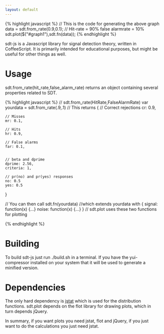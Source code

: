 ```yaml
---
layout: default
---
```


<div id="graph1">
</div>

<script>
function jq_ready() {
    var g = $("#graph1");
    sdt.plot(g,sdt.fn(sdt.from_rate(0.9,0.1)));
}
</script>
{% highlight javascript %}
// This is the code for generating the above graph
data = sdt.from_rate(0.9,0.1); // Hit-rate = 90% false alarmrate = 10%
sdt.plot($("#graph1"),sdt.fn(data));
{% endhighlight %}

sdt-js is a Javascript library for signal detection theory, written in
CoffeeScript. It is primarily intended for educational purposes, but
might be useful for other things as well.


Usage
=====
sdt.from_rate(hit_rate,false_alarm_rate) returns an object containing
several properties related to SDT. 

{% highlight javascript %}
// sdt.from_rate(HitRate,FalseAlarmRate)
var yourdata = sdt.from_rate(.9,.1)
// This returns
{
    // Correct rejections
    cr: 0.9,

    // Misses 
    mr: 0.1,

    // Hits
    hr: 0.9,

    // False alarms
    far: 0.1,


    // beta and dprime
    dprime: 2.56,
    criteria: 1,

    // pr(no) and pr(yes) responses
    no: 0.5
    yes: 0.5
}

// You can then call
sdt.fn(yourdata) //which extends yourdata with
{
        signal: function(x) {...}
        noise: function(x) {...}
}
// sdt.plot uses these two functions for plotting

{% endhighlight %}



Building
========

To build sdt-js just run ./build.sh in a terminal. If you have the
yui-compressor installed on your system that it will be used to
generate a minified version.


Dependencies
============
The only hard dependency is [jstat](https://github.com/jstat/jstat)
which is used for the distribution functions. sdt.plot depends on
the flot library for drawing plots, which in turn depends jQuery.

In summary, if you want plots you need jstat, flot and jQuery, if
you just want to do the calculations you just need jstat.

